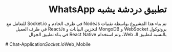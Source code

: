 <div dir="rtl">
<h1>تطبيق دردشة يشبه WhatsApp </h1>
<p>تم بناء هذا المشروع بواسطة تقنيات NodeJs في طرف الخادم و Socket.io للتعامل مع بروتوكول WebSocket و MongoDB لتخزين البيانات و ReactJs في طرف العميل بالنسبة لتطبيق الـ Web، وتم استخدام React Native في بناء تطبيق الجوال</p>
</div>

#   C h a t - A p p l i c a t i o n _ S o c k e t . i o _ W e b _ M o b i l e 
 